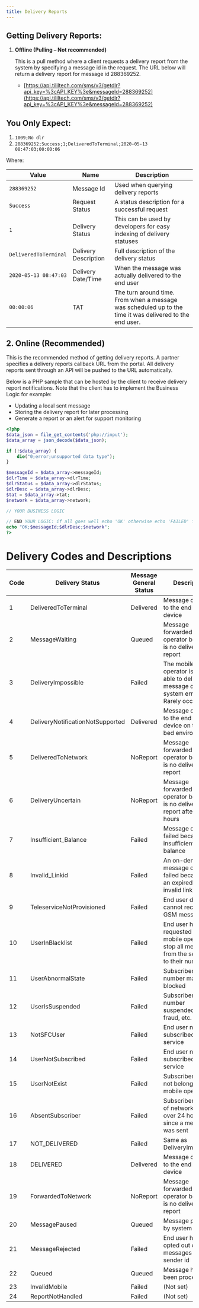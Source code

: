 ```yaml
---
title: Delivery Reports
---
```


## Getting Delivery Reports:

1. **Offline (Pulling – Not recommended)**

   This is a pull method where a client requests a delivery report from the system by specifying a message id in the request. The URL below will return a delivery report for message id 288369252.

   - [https://api.tililtech.com/sms/v3/getdlr?api_key=%3cAPI_KEY%3e&messageId=288369252](https://api.tililtech.com/sms/v3/getdlr?api_key=%3cAPI_KEY%3e&messageId=288369252)

## You Only Expect:

1. `1009;No dlr`
2. `288369252;Success;1;DeliveredToTerminal;2020-05-13 08:47:03;00:00:06`

Where:

| Value                 | Name                 | Description                                                                                              |
| --------------------- | -------------------- | -------------------------------------------------------------------------------------------------------- |
| `288369252`           | Message Id           | Used when querying delivery reports                                                                      |
| `Success`             | Request Status       | A status description for a successful request                                                            |
| `1`                   | Delivery Status      | This can be used by developers for easy indexing of delivery statuses                                    |
| `DeliveredToTerminal` | Delivery Description | Full description of the delivery status                                                                  |
| `2020-05-13 08:47:03` | Delivery Date/Time   | When the message was actually delivered to the end user                                                  |
| `00:00:06`            | TAT                  | The turn around time. From when a message was scheduled up to the time it was delivered to the end user. |

## 2. Online (Recommended)

This is the recommended method of getting delivery reports. A partner specifies a delivery reports callback URL from the portal. All delivery reports sent through an API will be pushed to the URL automatically.

Below is a PHP sample that can be hosted by the client to receive delivery report notifications. Note that the client has to implement the Business Logic for example:

- Updating a local sent message
- Storing the delivery report for later processing
- Generate a report or an alert for support monitoring

```php
<?php
$data_json = file_get_contents('php://input');
$data_array = json_decode($data_json);

if (!$data_array) {
    die("0;error;unsupported data type");
}

$messageId = $data_array->messageId;
$dlrTime = $data_array->dlrTime;
$dlrStatus = $data_array->dlrStatus;
$dlrDesc = $data_array->dlrDesc;
$tat = $data_array->tat;
$network = $data_array->network;

// YOUR BUSINESS LOGIC

// END YOUR LOGIC: if all goes well echo 'OK' otherwise echo 'FAILED' for the system to retry
echo "OK;$messageId;$dlrDesc;$network";
?>
```

# Delivery Codes and Descriptions

| Code | Delivery Status                  | Message General Status | Description                                                                                        |
| ---- | -------------------------------- | ---------------------- | -------------------------------------------------------------------------------------------------- |
| 1    | DeliveredToTerminal              | Delivered              | Message delivered to the end user's device                                                         |
| 2    | MessageWaiting                   | Queued                 | Message forwarded to the operator but there is no delivery report                                  |
| 3    | DeliveryImpossible               | Failed                 | The mobile operator is not able to deliver the message due to system errors. Rarely occurs         |
| 4    | DeliveryNotificationNotSupported | Delivered              | Message delivered to the end user's device on the test bed environment                             |
| 5    | DeliveredToNetwork               | NoReport               | Message forwarded to the operator but there is no delivery report                                  |
| 6    | DeliveryUncertain                | NoReport               | Message forwarded to the operator but there is no delivery report after 24 hours                   |
| 7    | Insufficient_Balance             | Failed                 | Message delivery failed because of insufficient balance                                            |
| 8    | Invalid_Linkid                   | Failed                 | An on-demand message delivery failed because of an expired or invalid link id                      |
| 9    | TeleserviceNotProvisioned        | Failed                 | End user device cannot receive GSM messages                                                        |
| 10   | UserInBlacklist                  | Failed                 | End user has requested the mobile operator to stop all messages from the sender id to their number |
| 11   | UserAbnormalState                | Failed                 | Subscriber mobile number may be blocked                                                            |
| 12   | UserIsSuspended                  | Failed                 | Subscriber mobile number suspended due to fraud, etc.                                              |
| 13   | NotSFCUser                       | Failed                 | End user not subscribed to a service                                                               |
| 14   | UserNotSubscribed                | Failed                 | End user not subscribed to a service                                                               |
| 15   | UserNotExist                     | Failed                 | Subscriber does not belong to the mobile operator                                                  |
| 16   | AbsentSubscriber                 | Failed                 | Subscriber is out of network for over 24 hours since a message was sent                            |
| 17   | NOT_DELIVERED                    | Failed                 | Same as DeliveryImpossible                                                                         |
| 18   | DELIVERED                        | Delivered              | Message delivered to the end user's device                                                         |
| 19   | ForwardedToNetwork               | NoReport               | Message forwarded to the operator but there is no delivery report                                  |
| 20   | MessagePaused                    | Queued                 | Message paused by system user                                                                      |
| 21   | MessageRejected                  | Failed                 | End user has opted out of messages from a sender id                                                |
| 22   | Queued                           | Queued                 | Message has not been processed                                                                     |
| 23   | InvalidMobile                    | Failed                 | (Not set)                                                                                          |
| 24   | ReportNotHandled                 | Failed                 | (Not set)                                                                                          |
